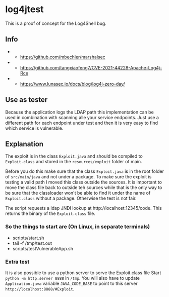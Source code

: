 # log4jtest

This is a proof of concept for the Log4Shell bug.

## Info
* - https://github.com/mbechler/marshalsec
* - https://github.com/tangxiaofeng7/CVE-2021-44228-Apache-Log4j-Rce
* - https://www.lunasec.io/docs/blog/log4j-zero-day/

## Use as tester
Because the application logs the LDAP path this implementation can be used in combination with scanning alle your service endpoints. Just use a different
path for each endpoint under test and then it is very easy to find which service is vulnerable.

## Explanation
The exploit is in the class `Exploit.java` and should be compiled to `Exploit.class` and stored in the `resources/exploit` folder of main.

Before you do this make sure that the class `Exploit.java` is in the root folder of `src/main/java` and not under a package. To make sure the exploit 
is testing a valid path I moved this class outside the sources. It is important to move the class file back to outside teh sources  while that is the 
only way to be sure that the classloader won't be able to find it under the name of `Exploit.class` without a package. Otherwise the test is not fair.

The script requests a ldap JNDI lookup at http://localhost:12345/code. This returns the binary of the `Exploit.class` file.

### So the things to start are (On Linux, in separate terminals)
- scripts/start.sh
- tail -f /tmp/test.out
- scripts/testVulnerableApp.sh

### Extra test
It is also possible to use a python server to serve the Exploit.class file
Start `python -m http.server 8888` in `/tmp`. 
You will also have to update `Application.java` variable `JAVA_CODE_BASE` to point to this server `http://localhost:8888/#Exploit`.
